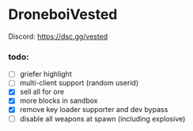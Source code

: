 # DroneboiVested

Discord: https://dsc.gg/vested

### todo:
- [ ] griefer highlight
- [ ] multi-client support (random userid)
- [X] sell all for ore
- [X] more blocks in sandbox
- [X] remove key loader supporter and dev bypass
- [ ] disable all weapons at spawn (including explosive)
